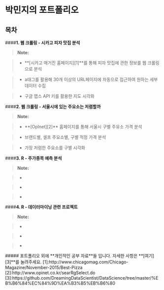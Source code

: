 박민지의 포트폴리오 
===================


목차
-------------
####**1. 웹 크롤링 - 시카고 피자 맛집 분석**

> **Note:**

> - <P>**[시카고 매거진 홈페이지][1]**를 통해 피자 맛집에 관한 정보를 웹 크롤링으로 분석</P>
	
> - <P>a태그를 활용해 30개 이상의 URL페이지에 자동으로 접근하여 원하는 세부 데이터 수집 </P>

> - <P>구글 맵스 API 키를 활용한 지도 시각화

####**2. 웹 크롤링 - 서울시에 있는 주요소는 저렴할까**

 > **Note:**

> - <P>**[Oplnet][2]** 홈페이지를 통해 서울시 구별 주유소 가격 분석</P>

> - <P>브랜드별, 셀프 주요소별, 구별 적정 가격 분석 

> - <P>가장 저렴한 주요소를 구별 시각화


####**3. R - 주가종목 예측 분석**

 > **Note:**

> - <P></P>

> - <P>

> - <P>


####**4. R - 데이터마이닝 관련 프로젝트**

 > **Note:**

> - <P></P>

> - <P>

> - <P>




<div>
#####<i class="icon-pencil"></i> 포트폴리오 외에 **개인적인 공부 자료**들 입니다.  자세한 사항은 **[여기][3]**를 눌려주세요.
[1]:http://www.chicagomag.com/Chicago-Magazine/November-2015/Best-Pizza
[2]:http://www.opinet.co.kr/searRgSelect.do
[3]:https://github.com/DreamingDataScientist/DataScience/tree/master/%EB%B6%84%EC%84%9D%EA%B3%B5%EB%B6%80
